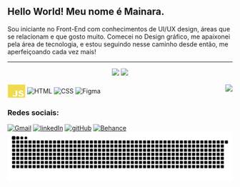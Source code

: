## Hello World! Meu nome é Mainara.

Sou iniciante no Front-End com conhecimentos de UI/UX design, áreas que se relacionam e que gosto muito. Comecei no Design gráfico, me apaixonei pela área de tecnologia, e estou seguindo nesse caminho desde então, me aperfeiçoando cada vez mais!

---
<div align= "center">
  <img height="180em" src="https://github-readme-stats.vercel.app/api?username=mainarab&show_icons=true&bg_color=E8EDDF&border_color=7666CA&text_color=7666CA&title_color=29339B&icon_color=29339B">
  <img height="180em" src="https://github-readme-stats.vercel.app/api/top-langs/?username=mainarab&layout=compact&bg_color=E8EDDF&border_color=7666CA&text_color=7666CA&title_color=29339B">
</div>

<div style="display: inline_block"><br>
  <img align="center" alt="Js" height="30" width="40" src="https://raw.githubusercontent.com/devicons/devicon/master/icons/javascript/javascript-plain.svg">
  <img align="center" alt="HTML" height="30" width="40" src="https://cdn.jsdelivr.net/gh/devicons/devicon@latest/icons/html5/html5-original.svg">
  <img align="center" alt="CSS" height="30" width="40" src="https://cdn.jsdelivr.net/gh/devicons/devicon@latest/icons/css3/css3-original.svg">
  <img align="center" alt="Figma" height="30" width="40" src="https://cdn.jsdelivr.net/gh/devicons/devicon@latest/icons/figma/figma-original.svg" >
  <img align="right" height="100" src="https://github.com/user-attachments/assets/31ab4d7d-81ad-4d76-bce9-9b62ba45d45f">
 </div>

 ### Redes sociais:
 <div>
   <a href="contatomainarab@gmail.com"> <img  alt="Gmail" src="https://img.shields.io/badge/Gmail-D14836?style=for-the-badge&logo=gmail&logoColor=white" target="_blank"></a>
   <a href="https://www.linkedin.com/in/mainara-barbosa/"><img  alt="linkedIn" src="https://img.shields.io/badge/LinkedIn-0077B5?style=for-the-badge&logo=linkedin&logoColor=white" target="_blank"></a>
   <a href="https://github.com/mainarab"> <img  alt="gitHub" src="https://img.shields.io/badge/GitHub-100000?style=for-the-badge&logo=github&logoColor=white" target="_blank"></a>
   <a href="https://www.behance.net/mainarabarbosaa"> <img  alt="Behance" src="https://img.shields.io/badge/-Behance-blue?style=for-the-badge&logo=behance&logoColor=white" target="_blank"></a>
 </div>

 
<picture>
  <source media="(prefers-color-scheme: dark)" srcset="https://raw.githubusercontent.com/mainarab/mainarab/output/github-contribution-grid-snake-dark.svg">
  <source media="(prefers-color-scheme: light)" srcset="https://raw.githubusercontent.com/mainarab/mainarab/output/github-contribution-grid-snake.svg">
  <img alt="github contribution grid snake animation" src="https://raw.githubusercontent.com/mainarab/mainarab/output/github-contribution-grid-snake.svg">
</picture>  
          

